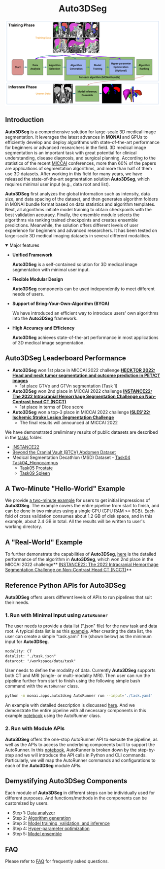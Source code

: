 <h1 align="center"> Auto3DSeg </h1>

<div align="center"> <img src="figures/workflow_v1.png" width="800"/> </div>

## Introduction

**Auto3DSeg** is a comprehensive solution for large-scale 3D medical image segmentation. It leverages the latest advances in **MONAI** and GPUs to efficiently develop and deploy algorithms with state-of-the-art performance for beginners or advanced researchers in the field. 3D medical image segmentation is an important task with great potential for clinical understanding, disease diagnosis, and surgical planning. According to the statistics of the recent [MICCAI](http://www.miccai.org/) conferences, more than 60% of the papers are applications of segmentation algorithms, and more than half of them use 3D datasets. After working in this field for many years, we have released the state-of-the-art segmentation solution **Auto3DSeg**, which requires minimal user input (e.g., data root and list).

**Auto3DSeg** first analyzes the global information such as intensity, data size, and data spacing of the dataset, and then generates algorithm folders in MONAI bundle format based on data statistics and algorithm templates. Next, all algorithms initiate model training to obtain checkpoints with the best validation accuracy. Finally, the ensemble module selects the algorithms via ranking trained checkpoints and creates ensemble predictions. Meanwhile, the solution offers different levels of user experience for beginners and advanced researchers. It has been tested on large-scale 3D medical imaging datasets in several different modalities.

<details open>
<summary>Major features</summary>

- **Unified Framework**

  **Auto3DSeg** is a self-contained solution for 3D medical image segmentation with minimal user input.

- **Flexible Modular Design**

  **Auto3DSeg** components can be used independently to meet different needs of users.

- **Support of Bring-Your-Own-Algorithm (BYOA)**

  We have introduced an efficient way to introduce users' own algorithms into the **Auto3DSeg** framework.

- **High Accuracy and Efficiency**

  **Auto3DSeg** achieves state-of-the-art performance in most applications of 3D medical image segmentation.

</details>

## Auto3DSeg Leaderboard Performance

- **Auto3DSeg** won 1st place in MICCAI 2022 challenge **[HECKTOR 2022: Head and neck tumor segmentation and outcome prediction in PET/CT images](https://hecktor.grand-challenge.org/)**
  - 1st place GTVp and GTVn segmentation (Task 1)
- **Auto3DSeg** won 2nd place in MICCAI 2022 challenge **[INSTANCE22: The 2022 Intracranial Hemorrhage Segmentation Challenge on Non-Contrast head CT (NCCT)](https://instance.grand-challenge.org/)**
  - 1st place in terms of Dice score
- **Auto3DSeg** won a top-3 place in MICCAI 2022 challenge **[ISLES'22: Ischemic Stroke Lesion Segmentation Challenge](https://isles22.grand-challenge.org/)**
  - The final results will announced at MICCAI 2022

We have demonstrated preliminary results of public datasets are described in the [tasks](tasks) folder.

- [INSTANCE22](tasks/instance22)
- [Beyond the Cranial Vault (BTCV) Abdomen Dataset](tasks/btcv)
- Medical Segmentation Decathlon (MSD) Dataset
        - [Task04 Task04_Hippocampus](tasks/msd/Task04_Hippocampus)
	- [Task05 Prostate](tasks/msd/Task05_Prostate)
	- [Task09 Spleen](tasks/msd/Task09_Spleen)

## A Two-Minute "Hello-World" Example

We provide [a two-minute example](notebooks/auto3dseg_hello_world.ipynb) for users to get initial impressions of **Auto3DSeg**. The example covers the entire pipeline from start to finish, and can be done in two minutes using a single GPU (GPU RAM >= 8GB). Each fold of cross validation consumes about 1.2 GB of disk space, and in this example, about 2.4 GB in total. All the results will be written to user's working directory.

## A "Real-World" Example

To further demonstrate the capabilities of **Auto3DSeg**, [here](tasks/instance22) is the detailed performance of the algorithm in **Auto3DSeg**, which won 2nd place in the MICCAI 2022 challenge** [INSTANCE22: The 2022 Intracranial Hemorrhage Segmentation Challenge on Non-Contrast Head CT (NCCT)](https://instance.grand-challenge.org/)**

## Reference Python APIs for Auto3DSeg

**Auto3DSeg** offers users different levels of APIs to run pipelines that suit their needs.

### 1. Run with Minimal Input using ```AutoRunner```

The user needs to provide a data list (".json" file) for the new task and data root. A typical data list is as this [example](tasks/msd/Task05_Prostate/msd_task05_prostate_folds.json). After creating the data list, the user can create a simple "task.yaml" file (shown below) as the minimum input for **Auto3DSeg**.

```
modality: CT
datalist: "./task.json"
dataroot: "/workspace/data/task"
```

User needs to define the modality of data. Currently **Auto3DSeg** supports both CT and MRI (single- or multi-modality MRI). Then user can run the pipeline further from start to finish using the following simple bash command with the ```AutoRunner``` class.

```bash
python -m monai.apps.auto3dseg AutoRunner run --input='./task.yaml'
```

An example with detailed description is discussed [here](docs/run_with_minimal_input.md). And we demonstrate the entire pipeline with all necessary components in this example [notebook](notebooks/auto_runner.ipynb) using the AutoRunner class.

### 2. Run with Module APIs

**Auto3DSeg** offers the one-stop AutoRunner API to execute the pipeline, as well as the APIs to access the underlying components built to support the AutoRunner. In this [notebook](notebooks/auto3dseg_autorunner_ref_api.ipynb), AutoRunner is broken down by the step-by-step and we will introduce the API calls in Python and CLI commands. Particularly, we will map the AutoRunner commands and configurations to each of the **Auto3DSeg** module APIs.

## Demystifying Auto3DSeg Components

Each module of **Auto3DSeg** in different steps can be individually used for different purposes. And functions/methods in the components can be customized by users.

- Step 1: [Data analyzer](docs/data_analyzer.md)
- Step 2: [Algorithm generation](docs/algorithm_generation.md)
- Step 3: [Model training, validation, and inference](docs/bundle.md)
- Step 4: [Hyper-parameter optimization](docs/hpo.md)
- Step 5: [Model ensemble](docs/ensemble.md)

## FAQ

Please refer to [FAQ](docs/faq.md) for frequently asked questions.
